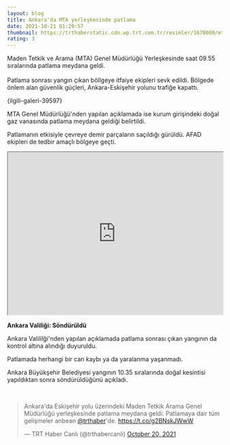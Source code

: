 ```yaml
--- 
layout: blog
title: Ankara'da MTA yerleşkesinde patlama
date: 2021-10-21 01:29:57
thumbnail: https://trthaberstatic.cdn.wp.trt.com.tr/resimler/1678000/mta-aa-1678282.jpg
rating: 3
---
```

<p>
	Maden Tetkik ve Arama (MTA) Genel Müdürlüğü Yerleşkesinde saat 09.55 sıralarında patlama meydana geldi.<br />
	<br />
	Patlama sonrası yangın çıkan böllgeye itfaiye ekipleri sevk edildi. Bölgede önlem alan güvenlik güçleri, Ankara-Eskişehir yolunu trafiğe kapattı.</p>
<p>
	{ilgili-galeri-39597}</p>
<p>
	MTA Genel Müdürlüğü'nden yapılan açıklamada ise kurum girişindeki doğal gaz vanasında patlama meydana geldiği belirtildi. </p>
<p>
	Patlamanın etkisiyle çevreye demir parçaların saçıldığı gürüldü. AFAD ekipleri de tedbir amaçlı bölgeye geçti.</p>
<p>
	<iframe height="380" src="https://www.trthaber.com/video_siteneekle.php?id=59474&video=1&baslik=0&spot=0&tarih=0" width="100%"></iframe></p>
<p>
	<strong>Ankara Valiliği: Söndürüldü</strong></p>
<p>
	Ankara Valililği'nden yapılan açıklamada patlama sonrası çıkan yangının da kontrol altına alındığı duyuruldu.</p>
<p>
	Patlamada herhangi bir can kaybı ya da yaralanma yaşanmadı. </p>
<p>
	Ankara Büyükşehir Belediyesi yangının 10.35 sıralarında doğal kesintisi yapıldıktan sonra söndürüldüğünü açıkladı. </p>
<p>
	 </p>
<blockquote class="twitter-tweet">
	<p dir="ltr" lang="tr">
		Ankara'da Eskişehir yolu üzerindeki Maden Tetkik Arama Genel Müdürlüğü yerleşkesinde patlama meydana geldi. Patlamaya dair tüm gelişmeler anbean <a href="https://twitter.com/trthaber?ref_src=twsrc%5Etfw">@trthaber</a>'de. <a href="https://t.co/g2BNskJWwW">https://t.co/g2BNskJWwW</a></p>
	— TRT Haber Canlı (@trthabercanli) <a href="https://twitter.com/trthabercanli/status/1450726011251957765?ref_src=twsrc%5Etfw">October 20, 2021</a></blockquote>
<script async src="https://platform.twitter.com/widgets.js" charset="utf-8"></script>